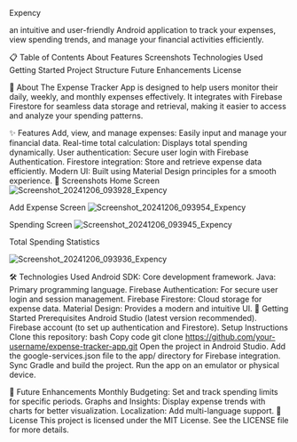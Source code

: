 Expency 

an intuitive and user-friendly Android application to track your expenses, view spending trends, and manage your financial activities efficiently.


📋 Table of Contents
About
Features
Screenshots
Technologies Used
Getting Started
Project Structure
Future Enhancements
License


🌟 About
The Expense Tracker App is designed to help users monitor their daily, weekly, and monthly expenses effectively. It integrates with Firebase Firestore for seamless data storage and retrieval, making it easier to access and analyze your spending patterns.

✨ Features
Add, view, and manage expenses: Easily input and manage your financial data.
Real-time total calculation: Displays total spending dynamically.
User authentication: Secure user login with Firebase Authentication.
Firestore integration: Store and retrieve expense data efficiently.
Modern UI: Built using Material Design principles for a smooth experience.
📸 Screenshots
Home Screen
![Screenshot_20241206_093928_Expency](https://github.com/user-attachments/assets/b98d6f91-1156-4e5c-98de-7f7031e3edf3)


Add Expense Screen
![Screenshot_20241206_093954_Expency](https://github.com/user-attachments/assets/af1b4535-8002-47bb-8aba-50cfc00ff855)


Spending Screen
![Screenshot_20241206_093945_Expency](https://github.com/user-attachments/assets/0454d4a5-0199-4bf7-9432-ebee34d70c66)


Total Spending Statistics

![Screenshot_20241206_093936_Expency](https://github.com/user-attachments/assets/054dc7ac-64cf-4113-b801-fd3549ab730b)

🛠 Technologies Used
Android SDK: Core development framework.
Java: Primary programming language.
Firebase Authentication: For secure user login and session management.
Firebase Firestore: Cloud storage for expense data.
Material Design: Provides a modern and intuitive UI.
🚀 Getting Started
Prerequisites
Android Studio (latest version recommended).
Firebase account (to set up authentication and Firestore).
Setup Instructions
Clone this repository:
bash
Copy code
git clone https://github.com/your-username/expense-tracker-app.git
Open the project in Android Studio.
Add the google-services.json file to the app/ directory for Firebase integration.
Sync Gradle and build the project.
Run the app on an emulator or physical device.

🔮 Future Enhancements
Monthly Budgeting: Set and track spending limits for specific periods.
Graphs and Insights: Display expense trends with charts for better visualization.
Localization: Add multi-language support.
📜 License
This project is licensed under the MIT License. See the LICENSE file for more details.
